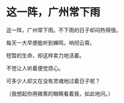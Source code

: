 # 这一阵，广州常下雨

这一阵，广州常下雨。不下雨的日子却闷热得很。

每天一大早便能听到蝉鸣，响彻云霄。

短暂的生命，却这样卖力地活着。

不觉让人听着便觉烦心。

可多少人却又在没有灵魂地过着日子呢？

（我想起你用微熏的眼睛看着我，如此地问。）